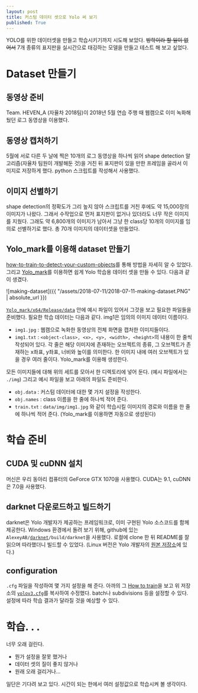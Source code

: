 ```yaml
---
layout: post
title: 커스텀 데이터 셋으로 Yolo 써 보기
published: True
---
```




YOLO를 위한 데이터셋을 만들고 학습시키기까지 시도해 보았다. ~~방학이라 할 일이 없어서~~ 7개 종류의 표지판을 실시간으로 태깅하는 모델을 만들고 테스트 해 보고 싶었다.



# Dataset 만들기

## 동영상 준비

Team. HEVEN_A (자율차 2018팀)이 2018년 5월 연습 주행 때 웹캠으로 이미 녹화해 뒀던 로그 동영상을 이용했다.

## 동영상 캡처하기

5월에 서로 다른 두 날에 찍은 10개의 로그 동영상을 하나씩 읽어 shape detection 알고리즘(자율차 팀원이 개발해둔 것)을 거친 뒤 표지판이 있을 만한 프레임을 골라서 이미지로 저장하게 했다. python 스크립트를 작성해서 사용했다.

## 이미지 선별하기

shape detection의 정확도가 그리 높지 않아 스크립트를 거친 후에도 약 15,000장의 이미지가 나왔다. 그래서 수작업으로 먼저 표지판이 없거나 있더라도 너무 작은 이미지를 지웠다. 그래도 약 6,800개의 이미지가 남아서 그냥 한 class당 10개의 이미지를 임의로 선별하기로 했다. 총 70개 이미지의 데이터셋을 만들었다.

## Yolo_mark를 이용해 dataset 만들기

[how-to-train-to-detect-your-custom-objects](https://github.com/AlexeyAB/darknet#how-to-train-to-detect-your-custom-objects)를 통해 방법을 자세히 알 수 있었다. 그리고 [Yolo_mark](https://github.com/AlexeyAB/Yolo_mark)를 이용하면 쉽게 Yolo 학습용 데이터 셋을 만들 수 있다. 다음과 같이 생겼다.

![making-dataset]({{ "/assets/2018-07-11/2018-07-11-making-dataset.PNG" | absolute_url }})



[`Yolo_mark/x64/Release/data`](https://github.com/AlexeyAB/Yolo_mark/tree/master/x64/Release/data) 안에 예시 파일이 있어서 그것을 보고 필요한 파일들을 준비했다. 필요한 학습 데이터는 다음과 같다. img1은 임의의 이미지 데이터 이름이다.

- `img1.jpg` : 웹캠으로 녹화한 동영상의 전체 화면을 캡처한 이미지들이다.
- `img1.txt` : `<object-class>, <x>, <y>, <width>, <height>`의 내용이 한 줄씩 작성되어 있다. 각 줄은 해당 이미지에 존재하는 오브젝트의 종류, 그 오브젝트가 존재하는 x좌표, y좌표, 너비와 높이를 의미한다. 한 이미지 내에 여러 오브젝트가 있을 경우 여러 줄이다. Yolo_mark를 이용해 생성한다.

모든 이미지들에 대해 위의 세트를 모아서 한 디렉토리에 넣어 둔다. (예시 파일에서는 `./img`) 그리고 예시 파일을 보고 아래의 파일도 준비한다.

- `obj.data` : 커스텀 데이터에 대한 몇 가지 설정을 작성한다.
- `obj.names` : class 이름을 한 줄에 하나씩 적어 준다. 
- `train.txt` : `data/img/img1.jpg` 와 같이 학습시킬 이미지의 경로와 이름을 한 줄에 하나씩 적어 준다. (Yolo_mark를 이용하면 자동으로 생성된다)

# 학습 준비

## CUDA 및 cuDNN 설치

머신은 우리 동아리 컴퓨터의 GeForce GTX 1070을 사용했다. CUDA는 9.1, cuDNN은 7.0을 사용했다.

## darknet 다운로드하고 빌드하기

darknet은 Yolo 개발자가 제공하는 프레임워크로, 이미 구현된 Yolo 소스코드를 함께 제공한다. Windows 환경에서 돌려 보기 위해, github에 있는`AlexeyAB/`[`darknet`](https://github.com/AlexeyAB/darknet)`/build/darknet`을 사용했다. 로컬에 clone 한 뒤 README를 잘 읽으며 따라했더니 빌드할 수 있었다. (Linux 버전은 Yolo 개발자의 [원본 저장소](https://github.com/pjreddie/darknet)에 있다.) 

## configuration

`.cfg` 파일을 작성하여 몇 가지 설정을 해 준다. 아까의 그 [How to train](https://github.com/AlexeyAB/darknet#how-to-train-to-detect-your-custom-objects)을 보고 위 저장소의 [`yolov3.cfg`](https://github.com/AlexeyAB/darknet/blob/master/build/darknet/x64/cfg/yolov3.cfg)를 복사하여 수정했다. batch나 subdivisions 등을 설정할 수 있다. 설정에 따라 학습 결과가 달라질 것을 예상할 수 있다.



# 학습. . .

너무 오래 걸린다.

* 뭔가 설정을 잘못 했거나
* 데이터 셋의 질이 좋지 않거나
* 원래 오래 걸리거나...

일단은 기다려 보고 있다. 시간이 되는 한에서 여러 설정값으로 학습시켜 볼 생각이다.